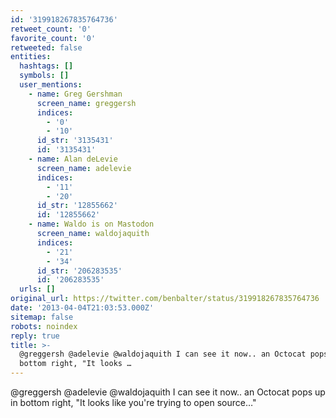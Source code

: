 ```yaml
---
id: '319918267835764736'
retweet_count: '0'
favorite_count: '0'
retweeted: false
entities:
  hashtags: []
  symbols: []
  user_mentions:
    - name: Greg Gershman
      screen_name: greggersh
      indices:
        - '0'
        - '10'
      id_str: '3135431'
      id: '3135431'
    - name: Alan deLevie
      screen_name: adelevie
      indices:
        - '11'
        - '20'
      id_str: '12855662'
      id: '12855662'
    - name: Waldo is on Mastodon
      screen_name: waldojaquith
      indices:
        - '21'
        - '34'
      id_str: '206283535'
      id: '206283535'
  urls: []
original_url: https://twitter.com/benbalter/status/319918267835764736
date: '2013-04-04T21:03:53.000Z'
sitemap: false
robots: noindex
reply: true
title: >-
  @greggersh @adelevie @waldojaquith I can see it now.. an Octocat pops up in
  bottom right, "It looks …
---
```


@greggersh @adelevie @waldojaquith I can see it now.. an Octocat pops up in bottom right, "It looks like you're trying to open source…"